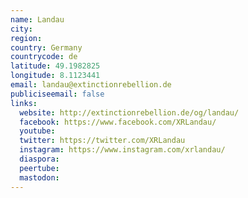 ```yaml
---
name: Landau
city:
region:
country: Germany
countrycode: de
latitude: 49.1982825
longitude: 8.1123441
email: landau@extinctionrebellion.de
publiciseemail: false
links:
  website: http://extinctionrebellion.de/og/landau/
  facebook: https://www.facebook.com/XRLandau/
  youtube:
  twitter: https://twitter.com/XRLandau
  instagram: https://www.instagram.com/xrlandau/
  diaspora:
  peertube:
  mastodon:
---
```

